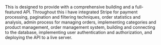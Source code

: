 
This  is designed to provide with a comprehensive building and  a full-featured API. Throughout this i have integrated Stripe for payment processing, pagination and filtering techniques, order statistics and analysis, admin process for managing orders, implementing categories and product management, order management system, building and connecting to the database, implementing user authentication and authorization, and deploying the API to a live server.

